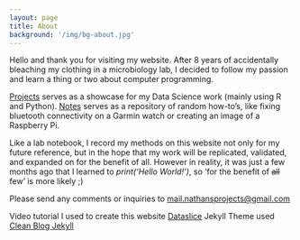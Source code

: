 ```yaml
---
layout: page
title: About
background: '/img/bg-about.jpg'
---
```


Hello and thank you for visiting my website. After 8 years of accidentally bleaching my clothing in a microbiology lab, I decided to follow my passion and learn a thing or two about computer programming. 

[Projects](nathansprojects.com/projects) serves as a showcase for my Data Science work (mainly using R and Python). [Notes](nathansprojects.com/notes) serves as a repository of random how-to’s, like fixing bluetooth connectivity on a Garmin watch or creating an image of a Raspberry Pi. 

Like a lab notebook, I record my methods on this website not only for my future reference, but in the hope that my work will be replicated, validated, and expanded on for the benefit of all. However in reality, it was just a few months ago that I learned to *print(‘Hello World!’)*, so ‘for the benefit of ~~all~~ few’ is more likely ;)

Please send any comments or inquiries to [mail.nathansprojects@gmail.com](mailto:mail.nathansprojects@gmail.com)

Video tutorial I used to create this website [Dataslice](https://www.youtube.com/watch?v=wCOInE7-E0I)
Jekyll Theme used [Clean Blog Jekyll](https://github.com/StartBootstrap/startbootstrap-clean-blog-jekyll)

